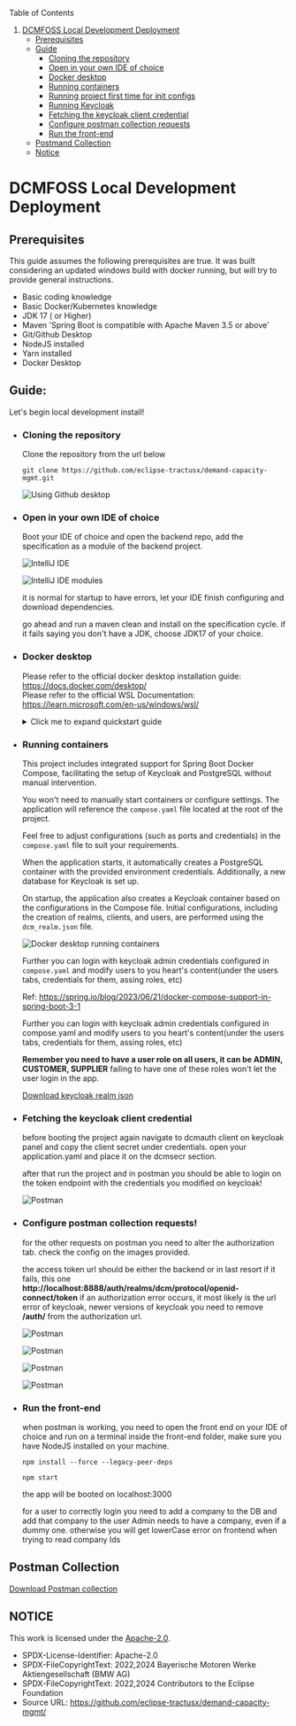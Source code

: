 Table of Contents

1. [DCMFOSS Local Development Deployment](#dcmfoss-local-development-deployment)
   - [Prerequisites](#prerequisites)
   - [Guide](#guide)
      - [Cloning the repository](#cloning-the-repository)
      - [Open in your own IDE of choice](#open-in-your-own-ide-of-choice)
      - [Docker desktop](#docker-desktop)
      - [Running containers](#running-containers)
      - [Running project first time for init configs](#running-project-first-time-for-init-configs)
      - [Running Keycloak](#running-keycloak)
      - [Fetching the keycloak client credential](#fetching-the-keycloak-client-credential)
      - [Configure postman collection requests](#configure-postman-collection-requests)
      - [Run the front-end](#run-the-front-end)
   - [Postmand Collection](#Postman-collection)
   - [Notice](#notice)


# DCMFOSS Local Development Deployment


## Prerequisites

This guide assumes the following prerequisites are true.
It was built considering an updated windows build with docker running, but will try to provide general instructions.

  - Basic coding knowledge
  - Basic Docker/Kubernetes knowledge
  - JDK 17 ( or Higher)
  - Maven 'Spring Boot is compatible with Apache Maven 3.5 or above'
  - Git/Github Desktop
  - NodeJS installed
  - Yarn installed
  - Docker Desktop


## Guide:
Let's begin local development install!

- ### Cloning the repository
    Clone the repository from the url below

      git clone https://github.com/eclipse-tractusx/demand-capacity-mgmt.git
  
    ![Using Github desktop](images/dev/1.png "Cloning the repo")

- ### Open in your own IDE of choice
    Boot your IDE of choice and open the backend repo,
    add the specification as a module of the backend project.
    
    ![IntelliJ IDE](images/dev/2.png "resolving dependencies")

    ![IntelliJ IDE modules](images/dev/2_5.png "resolving dependencies")

  it is normal for startup to have errors, let your IDE finish configuring and download dependencies.

  go ahead and run a maven clean and install on the specification cycle.
  if it fails saying you don't have a JDK, choose JDK17 of your choice.

- ### Docker desktop

  Please refer to the official docker desktop installation guide: https://docs.docker.com/desktop/  
  Please refer to the official WSL Documentation: https://learn.microsoft.com/en-us/windows/wsl/

  <details>
  <summary>Click me to expand quickstart guide</summary>

      Before you run the project we need to setup Postgres and Keycloak.
    Let's begin with installing docker(if you are running windows make sure to use WSL2).
    After installing docker on your machine lets install postgres.
    if you get an error of Hyper V make sure **virtualization is enabled on your motherboard
    and if you're on windows, enable Hyper-V feature-**
    if you get an error of wsl update not supported
    download and install 

    https://wslstorestorage.blob.core.windows.net/wslblob/wsl_update_x64.msi 
    
    open a powershell and type 

      wsl --set-default-version 2
    
    then try again

    ![Docker Desktop](images/dev/3.png "Docker install")
  </details>


- ### Running containers  

  This project includes integrated support for Spring Boot Docker Compose, facilitating the setup of Keycloak and PostgreSQL without manual intervention.
  
  You won't need to manually start containers or configure settings. The application will reference the `compose.yaml` file located at the root of the project.
  
  Feel free to adjust configurations (such as ports and credentials) in the `compose.yaml` file to suit your requirements.
  
  When the application starts, it automatically creates a PostgreSQL container with the provided environment credentials. Additionally, a new database for Keycloak is set up.

  On startup, the application also creates a Keycloak container based on the configurations in the Compose file. Initial configurations, including the creation of realms, clients, and users, are performed using the `dcm_realm.json` file.  
  
  ![Docker desktop running containers](images/dev/11.png)
  
  Further you can login with keycloak admin credentials configured in `compose.yaml` and modify users to you heart's content(under the users tabs, credentials for them, assing roles, etc)
  
  Ref: https://spring.io/blog/2023/06/21/docker-compose-support-in-spring-boot-3-1  
  
  Further you can login with keycloak admin credentials configured in compose.yaml and modify users to you heart's content(under the users tabs, credentials for them, assing roles, etc)

  **Remember you need to have a user role on all users, it can be ADMIN, CUSTOMER, SUPPLIER**
  failing to have one of these roles won't let the user login in the app.

  [Download keycloak realm json](realm-export.json)

- ### Fetching the keycloak client credential
  before booting the project again navigate to dcmauth client on keycloak panel and copy the client secret under credentials.
  open your application.yaml and place it on the dcmsecr section.
  
  after that run the project and in postman you should be able to login on the token endpoint with the credentials you modified on keycloak!

  ![Postman](images/dev/6.png "Postman login")

- ### Configure postman collection requests!
  for the other requests on postman you need to alter the authorization tab.
  check the config on the images provided.

  the access token url should be either the backend or in last resort if it fails, this one 
  **http://localhost:8888/auth/realms/dcm/protocol/openid-connect/token** 
  if an authorization error occurs, it most likely is the url error of keycloak, newer versions of keycloak you need to remove **/auth/** from the authorization url.

  ![Postman](images/dev/7.png "Postman config")

  ![Postman](images/dev/8.png "Postman config")

  ![Postman](images/dev/9.png "Postman config")

  ![Postman](images/dev/10.png "Postman config")

 

- ### Run the front-end
  when postman is working, you need to open the front end on your IDE of choice and run on a terminal inside the front-end folder, make sure you have NodeJS installed on your machine.

      npm install --force --legacy-peer-deps

      npm start

  the app will be booted on localhost:3000

  for a user to correctly login you need to add a company to the DB and add that company to the user
  Admin needs to have a company, even if a dummy one.
  otherwise you will get lowerCase error on frontend when trying to read company Ids

## Postman Collection

[Download Postman collection](DCMFOSS_postman.json)


## NOTICE

This work is licensed under the [Apache-2.0](https://www.apache.org/licenses/LICENSE-2.0).

- SPDX-License-Identifier: Apache-2.0
- SPDX-FileCopyrightText: 2022,2024 Bayerische Motoren Werke Aktiengesellschaft (BMW AG)
- SPDX-FileCopyrightText: 2022,2024 Contributors to the Eclipse Foundation
- Source URL: https://github.com/eclipse-tractusx/demand-capacity-mgmt/
